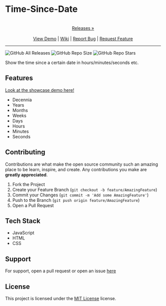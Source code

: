 
# Time-Since-Date

<p align="center">
  <p align="center">
    <br />
    <a href="https://github.com/ScorchChamp/Time-Since-Date/releases/">Releases &#187;</a>
    <br />
    <br />
    <a href="https://github.com/ScorchChamp/Time-Since-Date">View Demo</a> |
    <a href="https://github.com/ScorchChamp/Time-Since-Date/wiki">Wiki</a> |
    <a href="https://github.com/ScorchChamp/Time-Since-Date/issues">Report Bug</a> |
    <a href="https://github.com/ScorchChamp/Time-Since-Date/issues">Request Feature</a>
  </p>
</p>


-------------
![GitHub All Releases](https://img.shields.io/github/downloads/ScorchChamp/Time-Since-Date/total?style=for-the-badge)
![GitHub Repo Size](https://img.shields.io/github/repo-size/ScorchChamp/Time-Since-Date?style=for-the-badge)
![GitHub Repo Stars](https://img.shields.io/github/stars/ScorchChamp/Time-Since-Date?style=for-the-badge)



Show the time since a certain date in hours/minutes/seconds etc.

## Features

[Look at the showcase demo here!](https://ScorchChamp.github.io/Time-Since-Date)

- Decennia
- Years
- Months
- Weeks
- Days
- Hours
- Minutes
- Seconds

## Contributing

Contributions are what make the open source community such an amazing place to be learn, inspire, and create. Any contributions you make are **greatly appreciated**.

1. Fork the Project
2. Create your Feature Branch (`git checkout -b feature/AmazingFeature`)
3. Commit your Changes (`git commit -m 'Add some AmazingFeature'`)
4. Push to the Branch (`git push origin feature/AmazingFeature`)
5. Open a Pull Request


## Tech Stack

 - JavaScript
 - HTML
 - CSS

## Support

For support, open a pull request or open an issue [here](https://github.com/ScorchChamp/Time-Since-Date/issues/new)

## License

This project is licensed under the <a href="https://api.github.com/licenses/mit}">MIT License</a> license.
        
